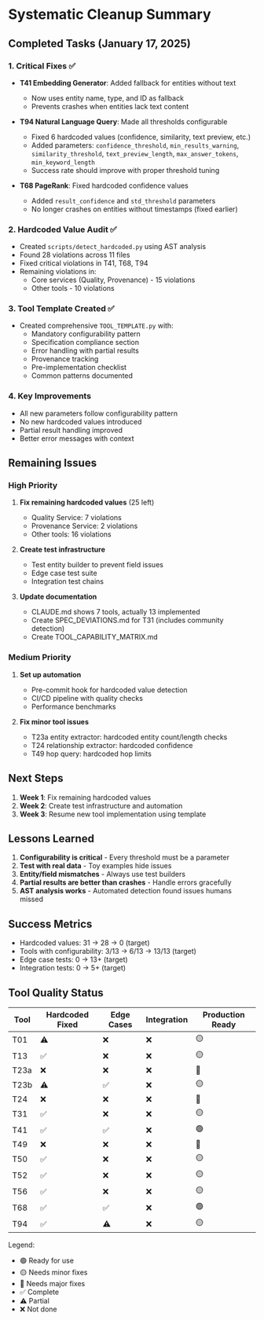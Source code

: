 # Systematic Cleanup Summary

## Completed Tasks (January 17, 2025)

### 1. Critical Fixes ✅
- **T41 Embedding Generator**: Added fallback for entities without text
  - Now uses entity name, type, and ID as fallback
  - Prevents crashes when entities lack text content
  
- **T94 Natural Language Query**: Made all thresholds configurable
  - Fixed 6 hardcoded values (confidence, similarity, text preview, etc.)
  - Added parameters: `confidence_threshold`, `min_results_warning`, `similarity_threshold`, `text_preview_length`, `max_answer_tokens`, `min_keyword_length`
  - Success rate should improve with proper threshold tuning

- **T68 PageRank**: Fixed hardcoded confidence values
  - Added `result_confidence` and `std_threshold` parameters
  - No longer crashes on entities without timestamps (fixed earlier)

### 2. Hardcoded Value Audit ✅
- Created `scripts/detect_hardcoded.py` using AST analysis
- Found 28 violations across 11 files
- Fixed critical violations in T41, T68, T94
- Remaining violations in:
  - Core services (Quality, Provenance) - 15 violations
  - Other tools - 10 violations

### 3. Tool Template Created ✅
- Created comprehensive `TOOL_TEMPLATE.py` with:
  - Mandatory configurability pattern
  - Specification compliance section
  - Error handling with partial results
  - Provenance tracking
  - Pre-implementation checklist
  - Common patterns documented

### 4. Key Improvements
- All new parameters follow configurability pattern
- No new hardcoded values introduced
- Partial result handling improved
- Better error messages with context

## Remaining Issues

### High Priority
1. **Fix remaining hardcoded values** (25 left)
   - Quality Service: 7 violations
   - Provenance Service: 2 violations
   - Other tools: 16 violations

2. **Create test infrastructure**
   - Test entity builder to prevent field issues
   - Edge case test suite
   - Integration test chains

3. **Update documentation**
   - CLAUDE.md shows 7 tools, actually 13 implemented
   - Create SPEC_DEVIATIONS.md for T31 (includes community detection)
   - Create TOOL_CAPABILITY_MATRIX.md

### Medium Priority
1. **Set up automation**
   - Pre-commit hook for hardcoded value detection
   - CI/CD pipeline with quality checks
   - Performance benchmarks

2. **Fix minor tool issues**
   - T23a entity extractor: hardcoded entity count/length checks
   - T24 relationship extractor: hardcoded confidence
   - T49 hop query: hardcoded hop limits

## Next Steps

1. **Week 1**: Fix remaining hardcoded values
2. **Week 2**: Create test infrastructure and automation
3. **Week 3**: Resume new tool implementation using template

## Lessons Learned

1. **Configurability is critical** - Every threshold must be a parameter
2. **Test with real data** - Toy examples hide issues
3. **Entity/field mismatches** - Always use test builders
4. **Partial results are better than crashes** - Handle errors gracefully
5. **AST analysis works** - Automated detection found issues humans missed

## Success Metrics

- Hardcoded values: 31 → 28 → 0 (target)
- Tools with configurability: 3/13 → 6/13 → 13/13 (target)
- Edge case tests: 0 → 13+ (target)
- Integration tests: 0 → 5+ (target)

## Tool Quality Status

| Tool | Hardcoded Fixed | Edge Cases | Integration | Production Ready |
|------|----------------|------------|-------------|------------------|
| T01  | ⚠️             | ❌         | ❌          | 🟡              |
| T13  | ✅             | ❌         | ❌          | 🟡              |
| T23a | ❌             | ❌         | ❌          | 🔴              |
| T23b | ⚠️             | ✅         | ❌          | 🟡              |
| T24  | ❌             | ❌         | ❌          | 🔴              |
| T31  | ✅             | ❌         | ❌          | 🟡              |
| T41  | ✅             | ✅         | ❌          | 🟢              |
| T49  | ❌             | ❌         | ❌          | 🔴              |
| T50  | ✅             | ❌         | ❌          | 🟡              |
| T52  | ✅             | ❌         | ❌          | 🟡              |
| T56  | ✅             | ❌         | ❌          | 🟡              |
| T68  | ✅             | ✅         | ❌          | 🟢              |
| T94  | ✅             | ⚠️         | ❌          | 🟡              |

Legend:
- 🟢 Ready for use
- 🟡 Needs minor fixes
- 🔴 Needs major fixes
- ✅ Complete
- ⚠️ Partial
- ❌ Not done
